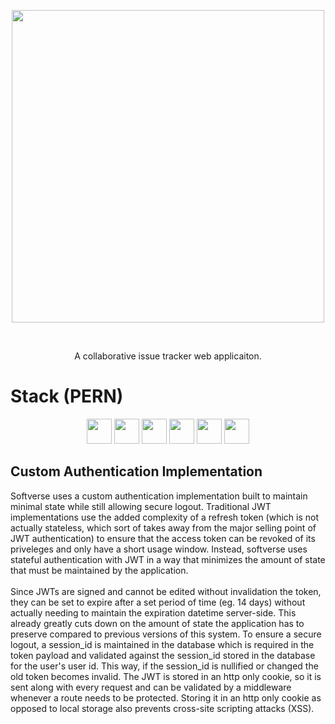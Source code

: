 <p align="center">
  <img align="center" width="500px" src="https://user-images.githubusercontent.com/76667723/160268980-9e682d11-895f-4d2d-a606-41a257174e56.svg">
</p>

<br>

<p align="center">A collaborative issue tracker web applicaiton.</p>

# Stack (PERN)
<p align="center" vertical-align="middle">
    <img src="https://img.shields.io/badge/-Express-303030?logo=express&logoColor=ffffff&style=for-the-badge&logoWidth=20" height="40"/>
    <img src="https://img.shields.io/badge/-React-282c34?logo=react&logoColor=61DBFB&style=for-the-badge&logoWidth=20" height="40"/>
    <img src="https://img.shields.io/badge/-postgresql-31648c?logo=postgresql&logoColor=ffffff&style=for-the-badge&logoWidth=20" height="40"/>
    <img src="https://img.shields.io/badge/-SASS-CD6799?logo=sass&logoColor=ffffff&style=for-the-badge&logoWidth=20" height="40"/>
    <img src="https://img.shields.io/badge/-Node.js-3c873a?logo=node.js&logoColor=ffffff&style=for-the-badge&logoWidth=20" height="40">
    <img src="https://img.shields.io/badge/-Redux%20Toolkit-764abc?logo=redux&logoColor=ffffff&style=for-the-badge&logoWidth=20" height="40">
</p>


## Custom Authentication Implementation

Softverse uses a custom authentication implementation built to maintain minimal state while still allowing secure logout. Traditional JWT implementations use the added complexity of a refresh token (which is not actually stateless, which sort of takes away from the major selling point of JWT authentication) to ensure that the access token can be revoked of its priveleges and only have a short usage window. Instead, softverse uses stateful authentication with JWT in a way that minimizes the amount of state that must be maintained by the application.
<br><br>
Since JWTs are signed and cannot be edited without invalidation the token, they can be set to expire after a set period of time (eg. 14 days) without actually needing to maintain the expiration datetime server-side. This already greatly cuts down on the amount of state the application has to preserve compared to previous versions of this system. To ensure a secure logout, a session_id is maintained in the database which is required in the token payload and validated against the session_id stored in the database for the user's user id. This way, if the session_id is nullified or changed the old token becomes invalid. The JWT is stored in an http only cookie, so it is sent along with every request and can be validated by a middleware whenever a route needs to be protected. Storing it in an http only cookie as opposed to local storage also prevents cross-site scripting attacks (XSS).
